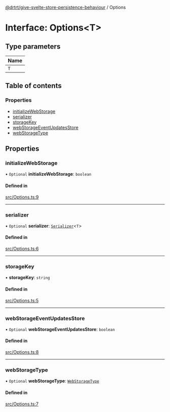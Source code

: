 [@drtrt/give-svelte-store-persistence-behaviour](../README.md) / Options

# Interface: Options\<T\>

## Type parameters

| Name |
| :------ |
| `T` |

## Table of contents

### Properties

- [initializeWebStorage](Options.md#initializewebstorage)
- [serializer](Options.md#serializer)
- [storageKey](Options.md#storagekey)
- [webStorageEventUpdatesStore](Options.md#webstorageeventupdatesstore)
- [webStorageType](Options.md#webstoragetype)

## Properties

### initializeWebStorage

• `Optional` **initializeWebStorage**: `boolean`

#### Defined in

[src/Options.ts:9](https://github.com/drtrt-org/give-svelte-store-persistence-behaviour/blob/0d67794/src/Options.ts#L9)

___

### serializer

• `Optional` **serializer**: [`Serializer`](Serializer.md)\<`T`\>

#### Defined in

[src/Options.ts:6](https://github.com/drtrt-org/give-svelte-store-persistence-behaviour/blob/0d67794/src/Options.ts#L6)

___

### storageKey

• **storageKey**: `string`

#### Defined in

[src/Options.ts:5](https://github.com/drtrt-org/give-svelte-store-persistence-behaviour/blob/0d67794/src/Options.ts#L5)

___

### webStorageEventUpdatesStore

• `Optional` **webStorageEventUpdatesStore**: `boolean`

#### Defined in

[src/Options.ts:8](https://github.com/drtrt-org/give-svelte-store-persistence-behaviour/blob/0d67794/src/Options.ts#L8)

___

### webStorageType

• `Optional` **webStorageType**: [`WebStorageType`](../enums/WebStorageType.md)

#### Defined in

[src/Options.ts:7](https://github.com/drtrt-org/give-svelte-store-persistence-behaviour/blob/0d67794/src/Options.ts#L7)
